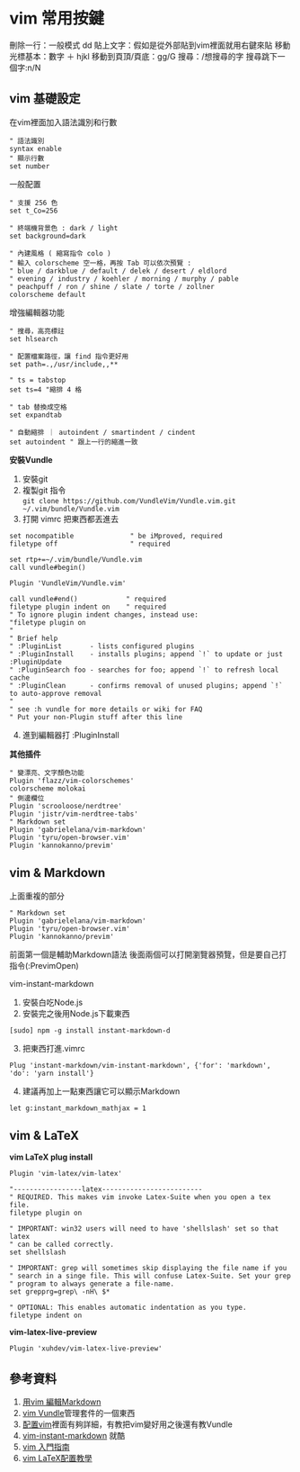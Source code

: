 # vim 常用按鍵
刪除一行：一般模式 dd
貼上文字：假如是從外部貼到vim裡面就用右鍵來貼
移動光標基本：數字 ＋ hjkl
移動到頁頂/頁底：gg/G
搜尋：/想搜尋的字
搜尋跳下一個字:n/N


## vim 基礎設定

在vim裡面加入語法識別和行數
```vim
" 語法識別
syntax enable
" 顯示行數
set number
```
一般配置
```vim
" 支援 256 色
set t_Co=256

" 終端機背景色 : dark / light
set background=dark

" 內建風格 ( 縮寫指令 colo )
" 輸入 colorscheme 空一格，再按 Tab 可以依次預覽 : 
" blue / darkblue / default / delek / desert / eldlord
" evening / industry / koehler / morning / murphy / pable
" peachpuff / ron / shine / slate / torte / zollner
colorscheme default
```

增強編輯器功能
```vim
" 搜尋，高亮標註
set hlsearch

" 配置檔案路徑，讓 find 指令更好用
set path=.,/usr/include,,**

" ts = tabstop
set ts=4 "縮排 4 格

" tab 替換成空格
set expandtab

" 自動縮排 ｜ autoindent / smartindent / cindent
set autoindent " 跟上一行的縮進一致
```

**安裝Vundle**
1. 安裝git
2. 複製git 指令 <br> ``` git clone https://github.com/VundleVim/Vundle.vim.git ~/.vim/bundle/Vundle.vim ``` 
3. 打開 vimrc 把東西都丟進去
 ```
set nocompatible              " be iMproved, required
filetype off                  " required

set rtp+=~/.vim/bundle/Vundle.vim
call vundle#begin()

Plugin 'VundleVim/Vundle.vim'

call vundle#end()            " required
filetype plugin indent on    " required
" To ignore plugin indent changes, instead use:
"filetype plugin on
"
" Brief help
" :PluginList       - lists configured plugins
" :PluginInstall    - installs plugins; append `!` to update or just :PluginUpdate
" :PluginSearch foo - searches for foo; append `!` to refresh local cache
" :PluginClean      - confirms removal of unused plugins; append `!` to auto-approve removal
"
" see :h vundle for more details or wiki for FAQ
" Put your non-Plugin stuff after this line
```
4. 進到編輯器打 :PluginInstall

**其他插件**
```
" 變漂亮、文字顏色功能
Plugin 'flazz/vim-colorschemes'
colorscheme molokai
" 側邊欄位
Plugin 'scrooloose/nerdtree'
Plugin 'jistr/vim-nerdtree-tabs'
" Markdown set
Plugin 'gabrielelana/vim-markdown'
Plugin 'tyru/open-browser.vim'
Plugin 'kannokanno/previm'

```

## vim & Markdown
上面重複的部分
```
" Markdown set
Plugin 'gabrielelana/vim-markdown'
Plugin 'tyru/open-browser.vim'
Plugin 'kannokanno/previm'

```
前面第一個是輔助Markdown語法
後面兩個可以打開瀏覽器預覽，但是要自己打指令(:PrevimOpen)

vim-instant-markdown 

1. 安裝白吃Node.js
2. 安裝完之後用Node.js下載東西
```
[sudo] npm -g install instant-markdown-d
```
3. 把東西打進.vimrc
```
Plug 'instant-markdown/vim-instant-markdown', {'for': 'markdown', 'do': 'yarn install'}
```

4. 建議再加上一點東西讓它可以顯示Markdown

~~~ 
let g:instant_markdown_mathjax = 1 
~~~

## vim & LaTeX

**vim LaTeX plug install**

```
Plugin 'vim-latex/vim-latex'

"-----------------latex-------------------------
" REQUIRED. This makes vim invoke Latex-Suite when you open a tex file.
filetype plugin on

" IMPORTANT: win32 users will need to have 'shellslash' set so that latex
" can be called correctly.
set shellslash

" IMPORTANT: grep will sometimes skip displaying the file name if you
" search in a singe file. This will confuse Latex-Suite. Set your grep
" program to always generate a file-name.
set grepprg=grep\ -nH\ $*

" OPTIONAL: This enables automatic indentation as you type.
filetype indent on
```   

**vim-latex-live-preview**
```
Plugin 'xuhdev/vim-latex-live-preview'
```   



## 參考資料

1. [用vim 編輯Markdown](https://fokayx.com/2018/01/21/markdown-extension-on-vim.html)
2. [vim Vundle](https://github.com/VundleVim/Vundle.vim)管理套件的一個東西
3. [配置vim](https://ithelp.ithome.com.tw/articles/10258222)裡面有夠詳細，有教把vim變好用之後還有教Vundle
4. [vim-instant-markdown](https://github.com/instant-markdown/vim-instant-markdown) 就酷
5. [vim 入門指南](https://ithelp.ithome.com.tw/articles/10255325?sc=pl)
6. [vim LaTeX配置教學](https://noootown.com/osx-vim-latex/)
